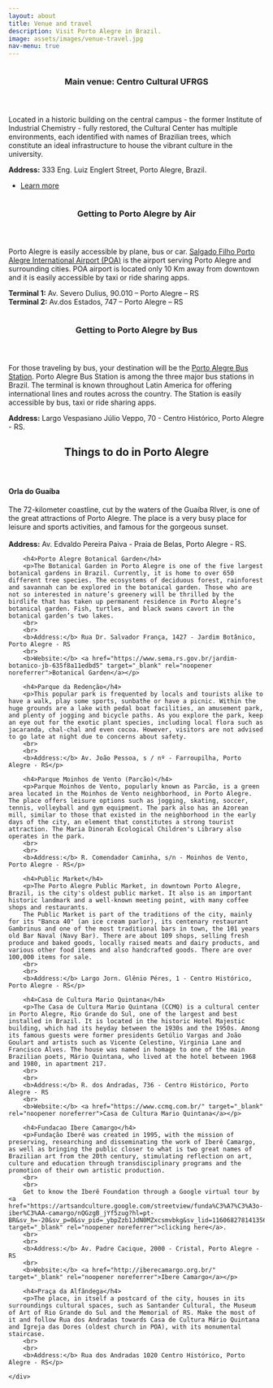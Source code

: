 ```yaml
---
layout: about
title: Venue and travel
description: Visit Porto Alegre in Brazil.
image: assets/images/venue-travel.jpg
nav-menu: true
---
```


<!-- Main -->
<div id="main">

<!-- One -->
<!-- <section id="one">
	<div class="inner">
		<header class="major">
			<h2>Sed amet aliquam</h2>
		</header>
		<p>Nullam et orci eu lorem consequat tincidunt vivamus et sagittis magna sed nunc rhoncus condimentum sem. In efficitur ligula tate urna. Maecenas massa vel lacinia pellentesque lorem ipsum dolor. Nullam et orci eu lorem consequat tincidunt. Vivamus et sagittis libero. Nullam et orci eu lorem consequat tincidunt vivamus et sagittis magna sed nunc rhoncus condimentum sem. In efficitur ligula tate urna.</p>
	</div>
</section> -->

<!-- Two -->
<section id="two" class="spotlights">
	<section>
		<a href="generic.html" class="image">
			<img src="{% link assets/images/places/centrocultural.jpg %}" alt="" data-position="center center" />
		</a>
		<div class="content">
			<div class="inner">
				<header class="major">
					<h3>Main venue: Centro Cultural UFRGS</h3>
				</header>
				<p>Located in a historic building on the central campus - the former Institute of Industrial Chemistry - fully restored, the Cultural Center has multiple environments, each identified with names of Brazilian trees, which constitute an ideal infrastructure to house the vibrant culture in the university.</p>
				<p><b>Address:</b> 333 Eng. Luiz Englert Street, Porto Alegre, Brazil.</p>
				<ul class="actions">
					<li><a href="https://www.ufrgs.br/difusaocultural/centrocultural/" class="button" target="_blank" rel="noopener noreferrer">Learn more</a></li>
				</ul>
			</div>
		</div>
	</section>
	<section>
		<a href="generic.html" class="image">
			<img src="{% link assets/images/places/aeroporto.jpg %}" alt="" data-position="top center" />
		</a>
		<div class="content">
			<div class="inner">
				<header class="major">
					<h3>Getting to Porto Alegre by Air</h3>
				</header>
				<p>Porto Alegre is easily accessible by plane, bus or car. <a href="https://www.aeroportoportoalegre.net/en/" target="_blank" rel="noopener noreferrer">Salgado Filho Porto Alegre International Airport (POA)</a> is the airport serving Porto Alegre and surrounding cities. POA airport is located only 10 Km away from downtown and it is easily accessible by taxi or ride sharing apps.</p>
				<p><b>Terminal 1:</b> Av. Severo Dulius, 90.010 – Porto Alegre – RS
				<br><b>Terminal 2:</b> Av.dos Estados, 747 – Porto Alegre – RS</p>
				<!-- <ul class="actions">
					<li><a href="generic.html" class="button">Learn more</a></li>
				</ul> -->
			</div>
		</div>
	</section>
	<section>
		<a href="generic.html" class="image">
			<img src="{% link assets/images/places/rodoviaria.jpg %}" alt="" data-position="25% 25%" />
		</a>
		<div class="content">
			<div class="inner">
				<header class="major">
					<h3>Getting to Porto Alegre by Bus</h3>
				</header>
				<p>For those traveling by bus, your destination will be the <a href="https://www.rodoviaria-poa.com.br/" target="_blank" rel="noopener noreferrer">Porto Alegre Bus Station</a>. Porto Alegre Bus Station is among the three major bus stations in Brazil. The terminal is known throughout Latin America for offering international lines and routes across the country. The Station is easily accessible by bus, taxi or ride sharing apps.</p>
				<p><b>Address:</b> Largo Vespasiano Júlio Veppo, 70 - Centro Histórico, Porto Alegre - RS.</p>
			</div>
		</div>
	</section>
</section>

<!-- Three -->
<section id="three">
	<div class="inner">
		<header class="major">
			<h2>Things to do in Porto Alegre</h2>
		</header>
		<h4>Orla do Guaíba</h4>
		<p>The 72-kilometer coastline, cut by the waters of the Guaíba RIver, is one of the great attractions of Porto Alegre. The place is a very busy place for leisure and sports activities, and famous for the gorgeous sunset.
		<br>
		<br>
		<b>Address:</b> Av. Edvaldo Pereira Paiva - Praia de Belas, Porto Alegre - RS.</p>

		<h4>Porto Alegre Botanical Garden</h4>
		<p>The Botanical Garden in Porto Alegre is one of the five largest botanical gardens in Brazil. Currently, it is home to over 650 different tree species. The ecosystems of deciduous forest, rainforest and savannah can be explored in the botanical garden. Those who are not so interested in nature’s greenery will be thrilled by the birdlife that has taken up permanent residence in Porto Alegre’s botanical garden. Fish, turtles, and black swans cavort in the botanical garden’s two lakes.
		<br>
		<br>
		<b>Address:</b> Rua Dr. Salvador França, 1427 - Jardim Botânico, Porto Alegre - RS
		<br>
		<b>Website:</b> <a href="https://www.sema.rs.gov.br/jardim-botanico-jb-635f8a11edbd5" target="_blank" rel="noopener noreferrer">Botanical Garden</a></p>

		<h4>Parque da Redenção</h4>
		<p>This popular park is frequented by locals and tourists alike to have a walk, play some sports, sunbathe or have a picnic. Within the huge grounds are a lake with pedal boat facilities, an amusement park, and plenty of jogging and bicycle paths. As you explore the park, keep an eye out for the exotic plant species, including local flora such as jacaranda, chal-chal and even cocoa. However, visitors are not advised to go late at night due to concerns about safety.
		<br>
		<br>
		<b>Address:</b> Av. João Pessoa, s / nº - Farroupilha, Porto Alegre - RS</p>

		<h4>Parque Moinhos de Vento (Parcão)</h4>
		<p>Parque Moinhos de Vento, popularly known as Parcão, is a green area located in the Moinhos de Vento neighborhood, in Porto Alegre. The place offers leisure options such as jogging, skating, soccer, tennis, volleyball and gym equipment. The park also has an Azorean mill, similar to those that existed in the neighborhood in the early days of the city, an element that constitutes a strong tourist attraction. The Maria Dinorah Ecological Children's Library also operates in the park.
		<br>
		<br>
		<b>Address:</b> R. Comendador Caminha, s/n - Moinhos de Vento, Porto Alegre - RS</p>

		<h4>Public Market</h4>
		<p>The Porto Alegre Public Market, in downtown Porto Alegre, Brazil, is the city's oldest public market. It also is an important historic landmark and a well-known meeting point, with many coffee shops and restaurants.
		The Public Market is part of the traditions of the city, mainly for its "Banca 40" (an ice cream parlor), its centenary restaurant Gambrinus and one of the most traditional bars in town, the 101 years old Bar Naval (Navy Bar). There are about 109 shops, selling fresh produce and baked goods, locally raised meats and dairy products, and various other food items and also handcrafted goods. There are over 100,000 items for sale.
		<br>
		<br>
		<b>Address:</b> Largo Jorn. Glênio Péres, 1 - Centro Histórico, Porto Alegre - RS</p>

		<h4>Casa de Cultura Mario Quintana</h4>
		<p>The Casa de Cultura Mario Quintana (CCMQ) is a cultural center in Porto Alegre, Rio Grande do Sul, one of the largest and best installed in Brazil. It is located in the historic Hotel Majestic building, which had its heyday between the 1930s and the 1950s. Among its famous guests were former presidents Getúlio Vargas and João Goulart and artists such as Vicente Celestino, Virginia Lane and Francisco Alves. The house was named in homage to one of the main Brazilian poets, Mário Quintana, who lived at the hotel between 1968 and 1980, in apartment 217.
		<br>
		<br>
		<b>Address:</b> R. dos Andradas, 736 - Centro Histórico, Porto Alegre - RS
		<br>
		<b>Website:</b> <a href="https://www.ccmq.com.br/" target="_blank" rel="noopener noreferrer">Casa de Cultura Mario Quintana</a></p>

		<h4>Fundacao Ibere Camargo</h4>
		<p>Fundação Iberê was created in 1995, with the mission of preserving, researching and disseminating the work of Iberê Camargo, as well as bringing the public closer to what is two great names of Brazilian art from the 20th century, stimulating reflection on art, culture and education through transdisciplinary programs and the promotion of their own artistic production.
		<br>
		<br>
		Get to know the Iberê Foundation through a Google virtual tour by <a href="https://artsandculture.google.com/streetview/funda%C3%A7%C3%A3o-iber%C3%AA-camargo/nQGzgB_jYf5zug?hl=pt-BR&sv_h=-20&sv_p=0&sv_pid=_ybpZzb1JdN0MZxcsmvbkg&sv_lid=1160682781413569545&sv_lng=-51.245600288100206&sv_lat=-30.077941317605827&sv_z=1.0000000000000002" target="_blank" rel="noopener noreferrer">clicking here</a>.
		<br>
		<br>
		<b>Address:</b> Av. Padre Cacique, 2000 - Cristal, Porto Alegre - RS
		<br>
		<b>Website:</b> <a href="http://iberecamargo.org.br/" target="_blank" rel="noopener noreferrer">Ibere Camargo</a></p>

		<h4>Praça da Alfândega</h4>
		<p>The place, in itself a postcard of the city, houses in its surroundings cultural spaces, such as Santander Cultural, the Museum of Art of Rio Grande do Sul and the Memorial of RS. Make the most of it and follow Rua dos Andradas towards Casa de Cultura Mário Quintana and Igreja das Dores (oldest church in POA), with its monumental staircase.
		<br>
		<br>
		<b>Address:</b> Rua dos Andradas 1020 Centro Histórico, Porto Alegre - RS</p>

	</div>
</section>

</div>
